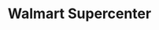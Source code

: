 ---
title: "Walmart Supercenter"
url: /el-paso/walmart-supercenter-alameda-avenue/
shop: Supermarkt
---
